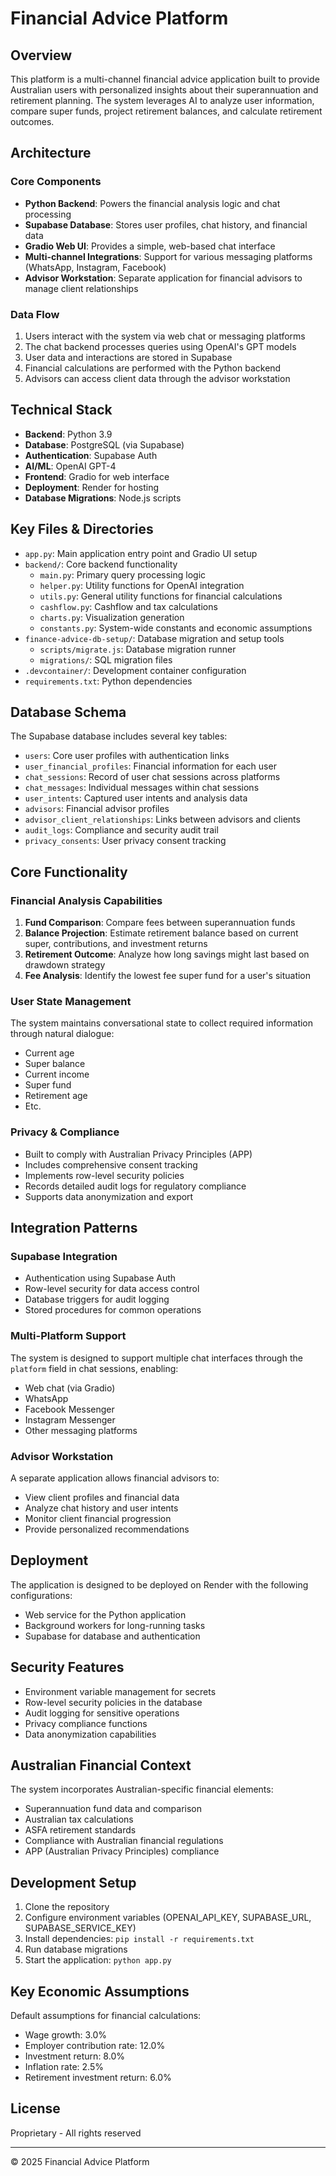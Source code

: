 # Financial Advice Platform

## Overview

This platform is a multi-channel financial advice application built to provide Australian users with personalized insights about their superannuation and retirement planning. The system leverages AI to analyze user information, compare super funds, project retirement balances, and calculate retirement outcomes.

## Architecture

### Core Components

- **Python Backend**: Powers the financial analysis logic and chat processing
- **Supabase Database**: Stores user profiles, chat history, and financial data
- **Gradio Web UI**: Provides a simple, web-based chat interface
- **Multi-channel Integrations**: Support for various messaging platforms (WhatsApp, Instagram, Facebook)
- **Advisor Workstation**: Separate application for financial advisors to manage client relationships

### Data Flow

1. Users interact with the system via web chat or messaging platforms
2. The chat backend processes queries using OpenAI's GPT models
3. User data and interactions are stored in Supabase
4. Financial calculations are performed with the Python backend
5. Advisors can access client data through the advisor workstation

## Technical Stack

- **Backend**: Python 3.9
- **Database**: PostgreSQL (via Supabase)
- **Authentication**: Supabase Auth
- **AI/ML**: OpenAI GPT-4
- **Frontend**: Gradio for web interface
- **Deployment**: Render for hosting
- **Database Migrations**: Node.js scripts

## Key Files & Directories

- `app.py`: Main application entry point and Gradio UI setup
- `backend/`: Core backend functionality
  - `main.py`: Primary query processing logic
  - `helper.py`: Utility functions for OpenAI integration
  - `utils.py`: General utility functions for financial calculations
  - `cashflow.py`: Cashflow and tax calculations
  - `charts.py`: Visualization generation
  - `constants.py`: System-wide constants and economic assumptions
- `finance-advice-db-setup/`: Database migration and setup tools
  - `scripts/migrate.js`: Database migration runner
  - `migrations/`: SQL migration files
- `.devcontainer/`: Development container configuration
- `requirements.txt`: Python dependencies

## Database Schema

The Supabase database includes several key tables:

- `users`: Core user profiles with authentication links
- `user_financial_profiles`: Financial information for each user
- `chat_sessions`: Record of user chat sessions across platforms
- `chat_messages`: Individual messages within chat sessions
- `user_intents`: Captured user intents and analysis data
- `advisors`: Financial advisor profiles
- `advisor_client_relationships`: Links between advisors and clients
- `audit_logs`: Compliance and security audit trail
- `privacy_consents`: User privacy consent tracking

## Core Functionality

### Financial Analysis Capabilities

1. **Fund Comparison**: Compare fees between superannuation funds
2. **Balance Projection**: Estimate retirement balance based on current super, contributions, and investment returns
3. **Retirement Outcome**: Analyze how long savings might last based on drawdown strategy
4. **Fee Analysis**: Identify the lowest fee super fund for a user's situation

### User State Management

The system maintains conversational state to collect required information through natural dialogue:
- Current age
- Super balance
- Current income
- Super fund
- Retirement age
- Etc.

### Privacy & Compliance

- Built to comply with Australian Privacy Principles (APP)
- Includes comprehensive consent tracking
- Implements row-level security policies
- Records detailed audit logs for regulatory compliance
- Supports data anonymization and export

## Integration Patterns

### Supabase Integration

- Authentication using Supabase Auth
- Row-level security for data access control
- Database triggers for audit logging
- Stored procedures for common operations

### Multi-Platform Support

The system is designed to support multiple chat interfaces through the `platform` field in chat sessions, enabling:
- Web chat (via Gradio)
- WhatsApp
- Facebook Messenger
- Instagram Messenger
- Other messaging platforms

### Advisor Workstation

A separate application allows financial advisors to:
- View client profiles and financial data
- Analyze chat history and user intents
- Monitor client financial progression
- Provide personalized recommendations

## Deployment

The application is designed to be deployed on Render with the following configurations:
- Web service for the Python application
- Background workers for long-running tasks
- Supabase for database and authentication

## Security Features

- Environment variable management for secrets
- Row-level security policies in the database
- Audit logging for sensitive operations
- Privacy compliance functions
- Data anonymization capabilities

## Australian Financial Context

The system incorporates Australian-specific financial elements:
- Superannuation fund data and comparison
- Australian tax calculations
- ASFA retirement standards
- Compliance with Australian financial regulations
- APP (Australian Privacy Principles) compliance

## Development Setup

1. Clone the repository
2. Configure environment variables (OPENAI_API_KEY, SUPABASE_URL, SUPABASE_SERVICE_KEY)
3. Install dependencies: `pip install -r requirements.txt`
4. Run database migrations
5. Start the application: `python app.py`

## Key Economic Assumptions

Default assumptions for financial calculations:
- Wage growth: 3.0%
- Employer contribution rate: 12.0%
- Investment return: 8.0%
- Inflation rate: 2.5%
- Retirement investment return: 6.0%

## License

Proprietary - All rights reserved

---

© 2025 Financial Advice Platform
